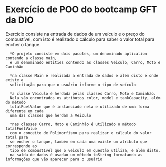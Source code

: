 # Exercício de POO do bootcamp GFT da DIO
Exercício consiste na entrada de dados de um veículo e o preço do combustível, 
com isto é realizado o cálculo para saber o valor total para encher o tanque.

      *O projeto consiste em dois pacotes, um denominado aplication contendo a classe main, 
      e um denominado entities contendo as classes Veiculo, Carro, Moto e Caminhão
      
      *na classe Main é realizada a entrada de dados e além disto é onde existe a 
      solicitação para que o usuário informe o tipo de veículo
      
      *a classe Veiculo é herdada pelas classes Carro, Moto e Caminhão. 
      Nela são encontrados os atributos color, model e tankCapacity, além do método 
      totalFuelValue que é instanciado nela e utilizado de uma forma diferente em cada 
      uma das classes que herdam a Veiculo
      
      *nas classes Carro, Moto e Caminhão é utilizado o método totalFuelValue 
      com o conceito de Polimorfismo para realizar o cálculo do valor total para 
      se encher o tanque, também em cada uma existe um atributo que corresponde ao 
      tipo de combustível que o veiculo em questão utiliza, e além disto, 
      na saída de dados é usadao um método toString formatando as informações que vão aparecer para o usuário
